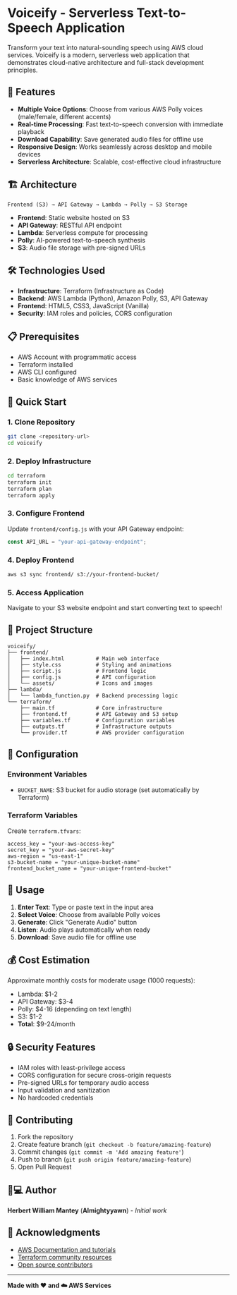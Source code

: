 # Voiceify - Serverless Text-to-Speech Application

Transform your text into natural-sounding speech using AWS cloud services. Voiceify is a modern, serverless web application that demonstrates cloud-native architecture and full-stack development principles.

## 🚀 Features

- **Multiple Voice Options**: Choose from various AWS Polly voices (male/female, different accents)
- **Real-time Processing**: Fast text-to-speech conversion with immediate playback
- **Download Capability**: Save generated audio files for offline use
- **Responsive Design**: Works seamlessly across desktop and mobile devices
- **Serverless Architecture**: Scalable, cost-effective cloud infrastructure

## 🏗️ Architecture

```
Frontend (S3) → API Gateway → Lambda → Polly → S3 Storage
```

- **Frontend**: Static website hosted on S3
- **API Gateway**: RESTful API endpoint
- **Lambda**: Serverless compute for processing
- **Polly**: AI-powered text-to-speech synthesis
- **S3**: Audio file storage with pre-signed URLs

## 🛠️ Technologies Used

- **Infrastructure**: Terraform (Infrastructure as Code)
- **Backend**: AWS Lambda (Python), Amazon Polly, S3, API Gateway
- **Frontend**: HTML5, CSS3, JavaScript (Vanilla)
- **Security**: IAM roles and policies, CORS configuration

## 📋 Prerequisites

- AWS Account with programmatic access
- Terraform installed
- AWS CLI configured
- Basic knowledge of AWS services

## 🚀 Quick Start

### 1. Clone Repository
```bash
git clone <repository-url>
cd voiceify
```

### 2. Deploy Infrastructure
```bash
cd terraform
terraform init
terraform plan
terraform apply
```

### 3. Configure Frontend
Update `frontend/config.js` with your API Gateway endpoint:
```javascript
const API_URL = "your-api-gateway-endpoint";
```

### 4. Deploy Frontend
```bash
aws s3 sync frontend/ s3://your-frontend-bucket/
```

### 5. Access Application
Navigate to your S3 website endpoint and start converting text to speech!

## 📁 Project Structure

```
voiceify/
├── frontend/
│   ├── index.html          # Main web interface
│   ├── style.css           # Styling and animations
│   ├── script.js           # Frontend logic
│   ├── config.js           # API configuration
│   └── assets/             # Icons and images
├── lambda/
│   └── lambda_function.py  # Backend processing logic
└── terraform/
    ├── main.tf             # Core infrastructure
    ├── frontend.tf         # API Gateway and S3 setup
    ├── variables.tf        # Configuration variables
    ├── outputs.tf          # Infrastructure outputs
    └── provider.tf         # AWS provider configuration
```

## 🔧 Configuration

### Environment Variables
- `BUCKET_NAME`: S3 bucket for audio storage (set automatically by Terraform)

### Terraform Variables
Create `terraform.tfvars`:
```hcl
access_key = "your-aws-access-key"
secret_key = "your-aws-secret-key"
aws-region = "us-east-1"
s3-bucket-name = "your-unique-bucket-name"
frontend_bucket_name = "your-unique-frontend-bucket"
```

## 🎯 Usage

1. **Enter Text**: Type or paste text in the input area
2. **Select Voice**: Choose from available Polly voices
3. **Generate**: Click "Generate Audio" button
4. **Listen**: Audio plays automatically when ready
5. **Download**: Save audio file for offline use

## 💰 Cost Estimation

Approximate monthly costs for moderate usage (1000 requests):
- Lambda: $1-2
- API Gateway: $3-4
- Polly: $4-16 (depending on text length)
- S3: $1-2
- **Total**: $9-24/month

## 🔒 Security Features

- IAM roles with least-privilege access
- CORS configuration for secure cross-origin requests
- Pre-signed URLs for temporary audio access
- Input validation and sanitization
- No hardcoded credentials


## 🤝 Contributing

1. Fork the repository
2. Create feature branch (`git checkout -b feature/amazing-feature`)
3. Commit changes (`git commit -m 'Add amazing feature'`)
4. Push to branch (`git push origin feature/amazing-feature`)
5. Open Pull Request


## 👨💻 Author

**Herbert William Mantey** (**Almightyyawn**) - *Initial work*

## 🙏 Acknowledgments

- [AWS Documentation and tutorials](https://aws.amazon.com/documentation-overview/)
- [Terraform community resources](https://developer.hashicorp.com/terraform/tutorials)
- [Open source contributors](https://youtu.be/5L2ohcTAvj8?si=X09B0M5gFnXTM90p)

---

**Made with ❤️ and ☁️ AWS Services**